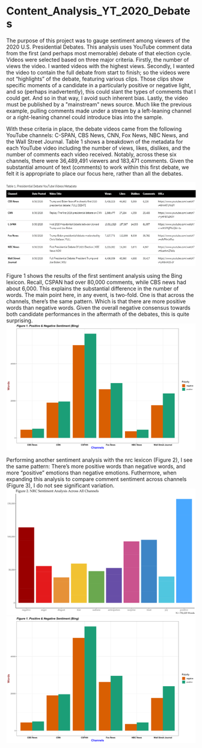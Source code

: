 # Content_Analysis_YT_2020_Debates

The purpose of this project was to gauge sentiment among viewers of the 2020 U.S. Presidential Debates. This analysis uses YouTube comment data from the first (and perhaps most memorable) debate of that election cycle. Videos were selected based on three major criteria. Firstly, the number of views the video. I wanted videos with the highest views. Secondly, I wanted the video to contain the full debate from start to finish; so the videos were not “highlights” of the debate, featuring various clips. Those clips show specific moments of a candidate in a particularly positive or negative light, and so (perhaps inadvertently), this could slant the types of comments that I could get. And so in that way, I avoid such inherent bias. Lastly, the video must be published by a "mainstream" news source. Much like the previous example, pulling comments made under a stream by a left-leaning channel or a right-leaning channel could introduce bias into the sample. 

With these criteria in place, the debate videos came from the following YouTube channels: C-SPAN, CBS News, CNN, Fox News, NBC News, and the Wall Street Journal. 
Table 1 shows a breakdown of the metadata for each YouTube video including the number of views, likes, dislikes, and the number of comments each video received. Notably, across these six channels, there were 36,489,491 viewers and 183,471 comments. Given the substantial amount of text (comments) to work within this first debate, we felt it is appropriate to place our focus here, rather than all the debates.

![](https://github.com/JohnM-Eaton/Content_Analysis_YT_2020_Debates/blob/main/Table%201.png)

Figure 1 shows the results of the first sentiment analysis using the Bing lexicon. Recall, CSPAN had over 80,000 comments, while CBS news had about 6,000. This explains the substantial difference in the number of words. The main point here, in any event, is two-fold. One is that across the channels, there’s the same pattern. Which is that there are more positive words than negative words. Given the overall negative consensus towards both candidate performances in the aftermath of the debates, this is quite surprising.
![](https://github.com/JohnM-Eaton/Content_Analysis_YT_2020_Debates/blob/main/Figure%201-%20Bing.svg)

Performing another sentiment analysis with the nrc lexicon (Figure 2), I see the same pattern: There’s more positive words than negative words, and more “positive” emotions than negative emotions. Futhermore, when expanding this analysis to compare comment sentiment across channels (Figure 3), I do not see significant variation.
![](https://github.com/JohnM-Eaton/Content_Analysis_YT_2020_Debates/blob/main/Figure%202-%20NRC%20for%20all.svg)
![](https://github.com/JohnM-Eaton/Content_Analysis_YT_2020_Debates/blob/main/Figure%201-%20Bing.svg)
